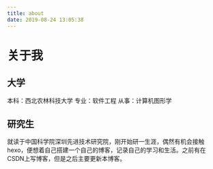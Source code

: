 ```yaml
---
title: about
date: 2019-08-24 13:05:38
---
```

# 关于我
## 大学
本科：西北农林科技大学
专业：软件工程
从事：计算机图形学
## 研究生
就读于中国科学院深圳先进技术研究院，刚开始研一生涯，偶然有机会接触hexo，便想着自己搭建一个自己的博客，记录自己的学习和生活。之前有在CSDN上写博客，但是之后主要更新本博客。